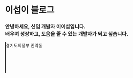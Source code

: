 <div container>
  <h1>이섭이 블로그</h1>
  <h3>안녕하세요, 신입 개발자 이이섭입니다.<br>
  배우며 성장하고, 도움을 줄 수 있는 개발자가 되고 싶습니다.</h3>

  <div style="border-left: 2px solid black; height: 100px;"> 경기도의정부 민락동</div>
</div>
